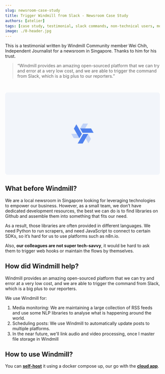 ```yaml
---
slug: newsroom-case-study
title: Trigger Windmill from Slack - Newsroom Case Study
authors: [atelier]
tags: [case study, testimonial, slack commands, non-technical users, monitoring, scheduling]
image: ./0-header.jpg
---
```


This is a testimonial written by Windmill Community member Wei Chih, Independent Journalist for a newsroom in Singapore. Thanks to him for his trust.

<!--truncate-->

> “Windmill provides an amazing open-sourced platform that we can try and error at a very low cost, and we are able to trigger the command from Slack, which is a big plus to our reporters.”

<br/>

![Newsroom Case Study](./0-header.jpg "Newsroom Case Study")


## What before Windmill?

We are a local newsroom in Singapore looking for leveraging technologies to empower our business. However, as a small team, we don’t have dedicated development resources, the best we can do is to find libraries on Github and assemble them into something that fits our need.

As a result, those libraries are often provided in different languages. We need Python to run scrapers, and need JavaScript to connect to certain SDKs, so it’s hard for us to use platforms such as n8n.io.

Also, **our colleagues are not super tech-savvy**, it would be hard to ask them to trigger web hooks or maintain the flows by themselves.

## How did Windmill help?

Windmill provides an amazing open-sourced platform that we can try and error at a very low cost, and we are able to trigger the command from Slack, which is a big plus to our reporters.

We use Windmill for:
1. Media monitoring: We are maintaining a large collection of RSS feeds and use some NLP libraries to analyse what is happening around the world.
2. Scheduling posts: We use Windmill to automatically  update posts to multiple platforms.
3. In the near future, we'll link audio and video processing, once I master file storage in Windmill


## How to use Windmill?

You can **[self-host](https://docs.windmill.dev/docs/advanced/self_host/#deployment)** it using a docker compose up, our go with the **[cloud app](https://app.windmill.dev/user/login)**.